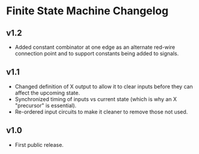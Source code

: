 # Finite State Machine Changelog

## v1.2

- Added constant combinator at one edge as an alternate red-wire connection point and to support constants being added to signals.

## v1.1

- Changed definition of X output to allow it to clear inputs before they can affect the upcoming state.
- Synchronized timing of inputs vs current state (which is why an X "precursor" is essential).
- Re-ordered input circuits to make it cleaner to remove those not used.

## v1.0

- First public release.
